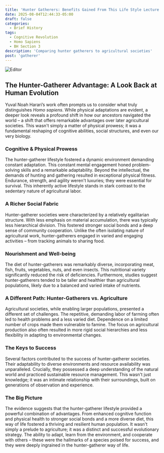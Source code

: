```yaml
---
title: 'Hunter Gatherers: Benefits Gained From This Life Style Lecture 12'
date: 2025-08-04T12:44:33-05:00
draft: false
categories:
  - Brief History
tags:
  - Cognitive Revolution
  - Homo Sapiens
  - BH Section 3
description: 'Comparing hunter gatherers to agricultural societies'
post: 'gatherer'
---
```


![Editor](/image/gatherer.jpeg)

## The Hunter-Gatherer Advantage: A Look Back at Human Evolution

Yuval Noah Harari’s work often prompts us to consider what truly distinguishes *Homo sapiens*. While physical adaptations are evident, a deeper look reveals a profound shift in how our ancestors navigated the world – a shift that offers remarkable advantages over later agricultural societies. This wasn't simply a matter of physical prowess; it was a fundamental reshaping of cognitive abilities, social structures, and even our very biology.

### Cognitive & Physical Prowess

The hunter-gatherer lifestyle fostered a dynamic environment demanding constant adaptation. This constant mental engagement honed problem-solving skills and a remarkable adaptability.  Beyond the intellectual, the demands of hunting and gathering resulted in exceptional physical fitness.  Endurance, strength, and agility weren't luxuries; they were essential for survival.  This inherently active lifestyle stands in stark contrast to the sedentary nature of agricultural labor.

### A Richer Social Fabric

Hunter-gatherer societies were characterized by a relatively egalitarian structure.  With less emphasis on material accumulation, there was typically less hierarchical division.  This fostered stronger social bonds and a deep sense of community cooperation.  Unlike the often isolating nature of agricultural work, hunter-gatherers engaged in varied and engaging activities – from tracking animals to sharing food.

### Nourishment and Well-being

The diet of hunter-gatherers was remarkably diverse, incorporating meat, fish, fruits, vegetables, nuts, and even insects. This nutritional variety significantly reduced the risk of deficiencies.  Furthermore, studies suggest hunter-gatherers tended to be taller and healthier than agricultural populations, likely due to a balanced and varied intake of nutrients.

### A Different Path: Hunter-Gatherers vs. Agriculture

Agricultural societies, while enabling larger populations, presented a different set of challenges.  The repetitive, demanding labor of farming often led to health problems and a less varied diet.  Dependence on a limited number of crops made them vulnerable to famine.  The focus on agricultural production also often resulted in more rigid social hierarchies and less flexibility in adapting to environmental changes.

### The Keys to Success

Several factors contributed to the success of hunter-gatherer societies.  Their adaptability to diverse environments and resource availability was unparalleled.  Crucially, they possessed a deep understanding of the natural world and practiced sustainable resource management.  This wasn't just knowledge; it was an intimate relationship with their surroundings, built on generations of observation and experience.

### The Big Picture

The evidence suggests that the hunter-gatherer lifestyle provided a powerful combination of advantages.  From enhanced cognitive function and physical health to stronger social bonds and a more diverse diet, this way of life fostered a thriving and resilient human population.  It wasn't simply a prelude to agriculture; it was a distinct and successful evolutionary strategy.  The ability to adapt, learn from the environment, and cooperate with others – these were the hallmarks of a species poised for success, and they were deeply ingrained in the hunter-gatherer way of life.




